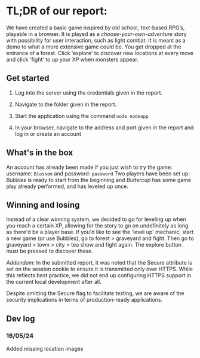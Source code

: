 # TL;DR of our report:

We have created a basic game inspired by old school, text-based RPG’s, playable in a browser. It is played as a _choose-your-own-adventure_ story with possibility for user interaction, such as light combat. It is meant as a demo to what a more extensive game could be. You get dropped at the entrance of a forest. Click 'explore' to discover new locations at every move and click 'fight' to up your XP when monsters appear.

## Get started
1. Log into the server using the credentials given in the report.

2. Navigate to the folder given in the report.

3. Start the application using the command `node nodeapp`

4. In your browser, navigate to the address and port given in the report and log in or create an account

## What's in the box
An account has already been made if you just wish to try the game: username: `Blossom` and password: `password`
Two players have been set up: _Bubbles_ is ready to start from the beginning and _Buttercup_ has some game play already performed, and has leveled up once.

## Winning and losing
Instead of a clear winning system, we decided to go for leveling up when you reach a certain XP, allowing for the story to go on undefinitely as long as there'd be a player base. If you'd like to see the 'level up' mechanic, start a new game (or use Bubbles), go to forest > graveyard and fight. Then go to graveyard > town > city > tea show and fight again. The explore button must be pressed to discover these. 

_Addendum:_ In the submitted report, it was noted that the Secure attribute is set on the session cookie to ensure it is transmitted only over HTTPS. While this reflects best practice, we did not end up configuring HTTPS support in the current local development after all.

Despite omitting the Secure flag to facilitate testing, we are aware of the security implications in terms of production-ready applications.

## Dev log
### 16/05/24
Added missing location images
